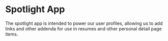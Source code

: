 # Spotlight App #

The spotlight app is intended to power our user profiles, allowing us to
add links and other addenda for use in resumes and other personal detail
page items.
